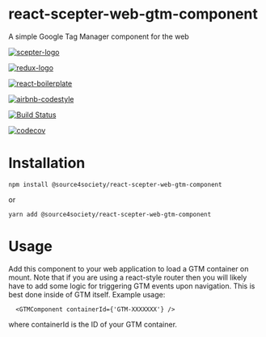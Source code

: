# react-scepter-web-gtm-component

A simple Google Tag Manager component for the web

[![scepter-logo](http://res.cloudinary.com/source-4-society/image/upload/v1519221119/scepter_hzpcqt.png)](https://github.com/source4societyorg/SCEPTER-core)

[![redux-logo](https://raw.githubusercontent.com/reactjs/redux/master/logo/logo-title-dark.png)](https://github.com/reactjs/redux)

[![react-boilerplate](https://github.com/react-boilerplate/brand/blob/master/assets/logo.png)](https://gihub.com/react-boilerplate)

[![airbnb-codestyle](https://camo.githubusercontent.com/1c5c800fbdabc79cfaca8c90dd47022a5b5c7486/68747470733a2f2f696d672e736869656c64732e696f2f62616467652f636f64652532307374796c652d616972626e622d627269676874677265656e2e7376673f7374796c653d666c61742d737175617265)](https://github.com/airbnb/javascript)

[![Build Status](https://travis-ci.org/source4societyorg/react-scepter-web-gtm-component.svg?branch=master)](https://travis-ci.org/source4societyorg/react-scepter-web-gtm-component)

[![codecov](https://codecov.io/gh/source4societyorg/react-scepter-web-gtm-component/branch/master/graph/badge.svg)](https://codecov.io/gh/source4societyorg/react-scepter-web-gtm-component)

# Installation

    npm install @source4society/react-scepter-web-gtm-component

or

    yarn add @source4society/react-scepter-web-gtm-component

# Usage

Add this component to your web application to load a GTM container on mount. Note that if you are using a react-style router then you will likely have to add some logic for triggering GTM events upon navigation. This is best done inside of GTM itself. Example usage:

      <GTMComponent containerId={'GTM-XXXXXXX'} />


where containerId is the ID of your GTM container.